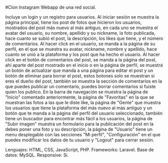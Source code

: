 #Clon Instagram
Webapp de una red social.

Incluye un login y un registro para usuarios. Al iniciar sesión se muestra la página principal, tiene los post de fotos que hicieron los usuarios, mostrados del post más nuevo al más antiguo, en cada uno se muestra el avatar del usuario, su nombre, apellido y su nickname, la foto publicada, hace cuanto se subió el post, la descripción, los likes que tiene, y el número de comentarios. Al hacer click en el usuario, se manda a la página de su perfil, en el que se muestra su avatar, nickname, nombre y apellido, hace cuanto se unió a la plataforma y los post que ha hecho el usuario. Al hacer click en el botón de comentarios del post, se manda a la página del post, ahí aparte del post mostrado en el inicio o en la página de perfil, se muestrá un botón de actualizar que manda a una página para editar el post y un botón de eliminar para borrar el post, estos botones solo se muestran si eres el dueño del post, también se muestra la sección de comentarios en la que puedes publicar un comentario, puedes borrar comentarios si fuiste quien los publico. En la barra de navegación se muestra la página de "Inicio" comentado anteriormente, la página de "Favoritas" en la que se muestran las fotos a las que le diste like, la página de "Gente" que muestra los usuarios que tiene la plataforma del más nuevo al más antiguo y un botón que te manda a la página del perfil del usuario seleccionado, también tiene un buscador para encontrar más fácil a los usuarios, la página de "Subir imagen" muestra un formulario para la publicación del post en la debes poner una foto y su descripción, la página de "Usuario" tiene un menu desplegable con las secciones "Mi perfil", "Configuración" en el que puedes modificar los datos de tu usuario y "Logout" para cerrar sesión.

Lenguajes: HTML, CSS, JavaScript, PHP.
Frameworks: Laravel.
Base de datos: MySQL.
Responsive: Sí.
